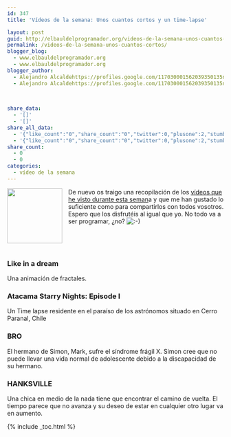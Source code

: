 ```yaml
---
id: 347
title: 'Vídeos de la semana: Unos cuantos cortos y un time-lapse'

layout: post
guid: http://elbauldelprogramador.org/videos-de-la-semana-unos-cuantos-cortos-y-un-time-lapse/
permalink: /videos-de-la-semana-unos-cuantos-cortos/
blogger_blog:
  - www.elbauldelprogramador.org
  - www.elbauldelprogramador.org
blogger_author:
  - Alejandro Alcaldehttps://profiles.google.com/117030001562039350135noreply@blogger.com
  - Alejandro Alcaldehttps://profiles.google.com/117030001562039350135noreply@blogger.com

  
  
share_data:
  - '[]'
  - '[]'
share_all_data:
  - '{"like_count":"0","share_count":"0","twitter":0,"plusone":2,"stumble":0,"pinit":0,"count":2,"time":1333551698}'
  - '{"like_count":"0","share_count":"0","twitter":0,"plusone":2,"stumble":0,"pinit":0,"count":2,"time":1333551698}'
share_count:
  - 0
  - 0
categories:
  - vídeo de la semana
---
```

<div class="separator" style="clear: both; text-align: center;">
  <a href="http://1.bp.blogspot.com/-6oHsJJbLCtc/T0DNH9OnxrI/AAAAAAAACGQ/uIuix5iiJhM/s1600/1329646861_video-file.png" imageanchor="1" style="clear:left; float:left;margin-right:1em; margin-bottom:1em"><img border="0" height="128" width="128" src="http://1.bp.blogspot.com/-6oHsJJbLCtc/T0DNH9OnxrI/AAAAAAAACGQ/uIuix5iiJhM/s400/1329646861_video-file.png" /></a>
</div>

De nuevo os traigo una recopilación de los [vídeos que he visto durante esta seman][1]a y que me han gustado lo suficiente como para compartirlos con todos vosotros. Espero que los disfrutéis al igual que yo. No todo va a ser programar, ¿no? <img src="http://elbauldelprogramador.com/wp-includes/images/smilies/icon_smile.gif" alt=":-)" class="wp-smiley" />

  
<!--ad-->

<h3 style="float:left; clear:left;">
  Like in a dream
</h3>

<p style="clear:left;">
  Una animación de fractales.
</p>

<div style="text-align:center;">
</div>

### Atacama Starry Nights: Episode I

Un Time lapse residente en el paraíso de los astrónomos situado en Cerro Paranal, Chile

<div style="text-align:center;">
</div>

### BRO

El hermano de Simon, Mark, sufre el síndrome frágil X. Simon cree que no puede llevar una vida normal de adolescente debido a la discapacidad de su hermano. 

<div style="text-align:center;">
</div>

### HANKSVILLE

Una chica en medio de la nada tiene que encontrar el camino de vuelta. El tiempo parece que no avanza y su deseo de estar en cualquier otro lugar va en aumento.

<div style="text-align:center;">
</div>



 [1]: /label/v%C3%ADdeo%20de%20la%20semana

{% include _toc.html %}
